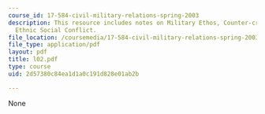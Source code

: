 ```yaml
---
course_id: 17-584-civil-military-relations-spring-2003
description: This resource includes notes on Military Ethos, Counter-critique, and
  Ethnic Social Conflict.
file_location: /coursemedia/17-584-civil-military-relations-spring-2003/2d57380c84ea1d1a0c191d828e01ab2b_l02.pdf
file_type: application/pdf
layout: pdf
title: l02.pdf
type: course
uid: 2d57380c84ea1d1a0c191d828e01ab2b

---
```

None